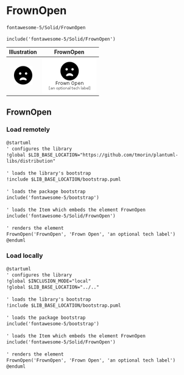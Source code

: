 # FrownOpen


```text
fontawesome-5/Solid/FrownOpen
```

```text
include('fontawesome-5/Solid/FrownOpen')
```



| Illustration | FrownOpen |
| :---: | :---: |
| ![illustration for Illustration](../../fontawesome-5/Solid/FrownOpen.png) | ![illustration for FrownOpen](../../fontawesome-5/Solid/FrownOpen.Local.png) |




## FrownOpen

### Load remotely
```plantuml
@startuml
' configures the library
!global $LIB_BASE_LOCATION="https://github.com/tmorin/plantuml-libs/distribution"

' loads the library's bootstrap
!include $LIB_BASE_LOCATION/bootstrap.puml

' loads the package bootstrap
include('fontawesome-5/bootstrap')

' loads the Item which embeds the element FrownOpen
include('fontawesome-5/Solid/FrownOpen')

' renders the element
FrownOpen('FrownOpen', 'Frown Open', 'an optional tech label')
@enduml
```

### Load locally
```plantuml
@startuml
' configures the library
!global $INCLUSION_MODE="local"
!global $LIB_BASE_LOCATION="../.."

' loads the library's bootstrap
!include $LIB_BASE_LOCATION/bootstrap.puml

' loads the package bootstrap
include('fontawesome-5/bootstrap')

' loads the Item which embeds the element FrownOpen
include('fontawesome-5/Solid/FrownOpen')

' renders the element
FrownOpen('FrownOpen', 'Frown Open', 'an optional tech label')
@enduml
```


